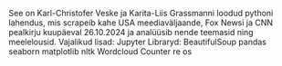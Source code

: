 See on Karl-Christofer Veske ja Karita-Liis Grassmanni loodud pythoni lahendus, mis scrapeib kahe USA meediaväljaande, Fox Newsi ja CNN pealkirju kuupäeval 26.10.2024 ja analüüsib nende teemasid ning meelelousid. 
Vajalikud lisad:
Jupyter
Libraryd:
BeautifulSoup
pandas
seaborn
matplotlib
nltk
Wordcloud
Counter
re
os

